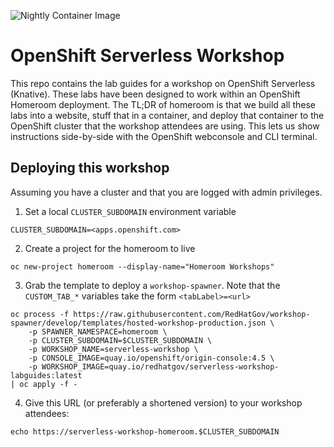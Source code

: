 ![Nightly Container Image](https://github.com/RedHatGov/serverless-workshop-labguides/workflows/Nightly%20Container%20Image/badge.svg)

# OpenShift Serverless Workshop
This repo contains the lab guides for a workshop on OpenShift Serverless (Knative). These labs have been designed to work within an OpenShift Homeroom deployment. The TL;DR of homeroom is that we build all these labs into a website, stuff that in a container, and deploy that container to the OpenShift cluster that the workshop attendees are using. This lets us show instructions side-by-side with the OpenShift webconsole and CLI terminal.


## Deploying this workshop
Assuming you have a cluster and that you are logged with admin privileges.

1. Set a local `CLUSTER_SUBDOMAIN` environment variable
```
CLUSTER_SUBDOMAIN=<apps.openshift.com>
```
2. Create a project for the homeroom to live
```
oc new-project homeroom --display-name="Homeroom Workshops"
```
3. Grab the template to deploy a `workshop-spawner`. Note that the `CUSTOM_TAB_*` variables take the form `<tabLabel>=<url>`
```
oc process -f https://raw.githubusercontent.com/RedHatGov/workshop-spawner/develop/templates/hosted-workshop-production.json \
    -p SPAWNER_NAMESPACE=homeroom \
    -p CLUSTER_SUBDOMAIN=$CLUSTER_SUBDOMAIN \
    -p WORKSHOP_NAME=serverless-workshop \
    -p CONSOLE_IMAGE=quay.io/openshift/origin-console:4.5 \
    -p WORKSHOP_IMAGE=quay.io/redhatgov/serverless-workshop-labguides:latest
| oc apply -f -
```
4. Give this URL (or preferably a shortened version) to your workshop attendees:
```
echo https://serverless-workshop-homeroom.$CLUSTER_SUBDOMAIN
```

